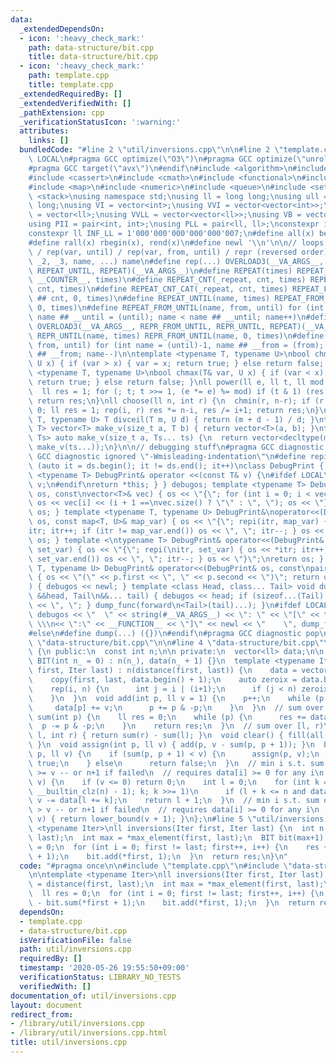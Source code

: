 ```yaml
---
data:
  _extendedDependsOn:
  - icon: ':heavy_check_mark:'
    path: data-structure/bit.cpp
    title: data-structure/bit.cpp
  - icon: ':heavy_check_mark:'
    path: template.cpp
    title: template.cpp
  _extendedRequiredBy: []
  _extendedVerifiedWith: []
  _pathExtension: cpp
  _verificationStatusIcon: ':warning:'
  attributes:
    links: []
  bundledCode: "#line 2 \"util/inversions.cpp\"\n\n#line 2 \"template.cpp\"\n\n#ifndef\
    \ LOCAL\n#pragma GCC optimize(\"O3\")\n#pragma GCC optimize(\"unroll-loops\")\n\
    #pragma GCC target(\"avx\")\n#endif\n#include <algorithm>\n#include <bitset>\n\
    #include <cassert>\n#include <cmath>\n#include <functional>\n#include <iostream>\n\
    #include <map>\n#include <numeric>\n#include <queue>\n#include <set>\n#include\
    \ <stack>\nusing namespace std;\nusing ll = long long;\nusing ull = unsigned long\
    \ long;\nusing VI = vector<int>;\nusing VVI = vector<vector<int>>;\nusing VLL\
    \ = vector<ll>;\nusing VVLL = vector<vector<ll>>;\nusing VB = vector<bool>;\n\
    using PII = pair<int, int>;\nusing PLL = pair<ll, ll>;\nconstexpr int INF = 1000000007;\n\
    constexpr ll INF_LL = 1'000'000'000'000'000'007;\n#define all(x) begin(x), end(x)\n\
    #define rall(x) rbegin(x), rend(x)\n#define newl '\\n'\n\n// loops rep(until)\
    \ / rep(var, until) / rep(var, from, until) / repr (reversed order)\n#define OVERLOAD3(_1,\
    \ _2, _3, name, ...) name\n#define rep(...) OVERLOAD3(__VA_ARGS__, REPEAT_FROM_UNTIL,\
    \ REPEAT_UNTIL, REPEAT)(__VA_ARGS__)\n#define REPEAT(times) REPEAT_CNT(_repeat,\
    \ __COUNTER__, times)\n#define REPEAT_CNT(_repeat, cnt, times) REPEAT_CNT_CAT(_repeat,\
    \ cnt, times)\n#define REPEAT_CNT_CAT(_repeat, cnt, times) REPEAT_FROM_UNTIL(_repeat\
    \ ## cnt, 0, times)\n#define REPEAT_UNTIL(name, times) REPEAT_FROM_UNTIL(name,\
    \ 0, times)\n#define REPEAT_FROM_UNTIL(name, from, until) for (int name = from,\
    \ name ## __until = (until); name < name ## __until; name++)\n#define repr(...)\
    \ OVERLOAD3(__VA_ARGS__, REPR_FROM_UNTIL, REPR_UNTIL, REPEAT)(__VA_ARGS__)\n#define\
    \ REPR_UNTIL(name, times) REPR_FROM_UNTIL(name, 0, times)\n#define REPR_FROM_UNTIL(name,\
    \ from, until) for (int name = (until)-1, name ## __from = (from); name >= name\
    \ ## __from; name--)\n\ntemplate <typename T, typename U>\nbool chmin(T& var,\
    \ U x) { if (var > x) { var = x; return true; } else return false; }\ntemplate\
    \ <typename T, typename U>\nbool chmax(T& var, U x) { if (var < x) { var = x;\
    \ return true; } else return false; }\nll power(ll e, ll t, ll mod = INF_LL) {\n\
    \  ll res = 1; for (; t; t >>= 1, (e *= e) %= mod) if (t & 1) (res *= e) %= mod;\
    \ return res;\n}\nll choose(ll n, int r) {\n  chmin(r, n-r); if (r < 0) return\
    \ 0; ll res = 1; rep(i, r) res *= n-i, res /= i+1; return res;\n}\ntemplate <typename\
    \ T, typename U> T divceil(T m, U d) { return (m + d - 1) / d; }\ntemplate <typename\
    \ T> vector<T> make_v(size_t a, T b) { return vector<T>(a, b); }\ntemplate <typename...\
    \ Ts> auto make_v(size_t a, Ts... ts) {\n  return vector<decltype(make_v(ts...))>(a,\
    \ make_v(ts...));\n}\n\n// debugging stuff\n#pragma GCC diagnostic push\n#pragma\
    \ GCC diagnostic ignored \"-Wmisleading-indentation\"\n#define repi(it, ds) for\
    \ (auto it = ds.begin(); it != ds.end(); it++)\nclass DebugPrint { public: template\
    \ <typename T> DebugPrint& operator <<(const T& v) {\n#ifdef LOCAL\n    cerr <<\
    \ v;\n#endif\nreturn *this; } } debugos; template <typename T> DebugPrint& operator<<(DebugPrint&\
    \ os, const\nvector<T>& vec) { os << \"{\"; for (int i = 0; i < vec.size(); i++)\
    \ os << vec[i] << (i + 1 ==\nvec.size() ? \"\" : \", \"); os << \"}\"; return\
    \ os; } template <typename T, typename U> DebugPrint&\noperator<<(DebugPrint&\
    \ os, const map<T, U>& map_var) { os << \"{\"; repi(itr, map_var) { os << *\n\
    itr; itr++; if (itr != map_var.end()) os << \", \"; itr--; } os << \"}\"; return\
    \ os; } template <\ntypename T> DebugPrint& operator<<(DebugPrint& os, const set<T>&\
    \ set_var) { os << \"{\"; repi(\nitr, set_var) { os << *itr; itr++; if (itr !=\
    \ set_var.end()) os << \", \"; itr--; } os << \"}\";\nreturn os; } template <typename\
    \ T, typename U> DebugPrint& operator<<(DebugPrint& os, const\npair<T, U>& p)\
    \ { os << \"(\" << p.first << \", \" << p.second << \")\"; return os; } void dump_func(\n\
    ) { debugos << newl; } template <class Head, class... Tail> void dump_func(Head\
    \ &&head, Tail\n&&... tail) { debugos << head; if (sizeof...(Tail) > 0) { debugos\
    \ << \", \"; } dump_func(forward\n<Tail>(tail)...); }\n#ifdef LOCAL\n#define dump(...)\
    \ debugos << \"  \" << string(#__VA_ARGS__) << \": \" << \"[\" << to_string(__LINE__)\
    \ \\\n<< \":\" << __FUNCTION__ << \"]\" << newl << \"    \", dump_func(__VA_ARGS__)\n\
    #else\n#define dump(...) ({})\n#endif\n#pragma GCC diagnostic pop\n\n\n#line 2\
    \ \"data-structure/bit.cpp\"\n\n#line 4 \"data-structure/bit.cpp\"\n\nclass BIT\
    \ {\n public:\n  const int n;\n\n private:\n  vector<ll> data;\n\n public:\n \
    \ BIT(int n_ = 0) : n(n_), data(n_ + 1) {}\n  template <typename Iter>\n  BIT(Iter\
    \ first, Iter last) : n(distance(first, last)) {\n    data = vector<ll>(n + 1);\n\
    \    copy(first, last, data.begin() + 1);\n    auto zeroix = data.begin() + 1;\n\
    \    rep(i, n) {\n      int j = i | (i+1);\n      if (j < n) zeroix[j] += zeroix[i];\n\
    \    }\n  }\n  void add(int p, ll v = 1) {\n    p++;\n    while (p <= n) {\n \
    \     data[p] += v;\n      p += p & -p;\n    }\n  }\n  // sum over [0, p)\n  ll\
    \ sum(int p) {\n    ll res = 0;\n    while (p) {\n      res += data[p];\n    \
    \  p -= p & -p;\n    }\n    return res;\n  }\n  // sum over [l, r)\n  ll sum(int\
    \ l, int r) { return sum(r) - sum(l); }\n  void clear() { fill(all(data), 0);\
    \ }\n  void assign(int p, ll v) { add(p, v - sum(p, p + 1)); }\n  bool chmax(int\
    \ p, ll v) {\n    if (sum(p, p + 1) < v) {\n      assign(p, v);\n      return\
    \ true;\n    } else\n      return false;\n  }\n  // min i s.t. sum over [0, i)\
    \ >= v -- or n+1 if failed\n  // requires data[i] >= 0 for any i\n  int lower_bound(ll\
    \ v) {\n    if (v <= 0) return 0;\n    int l = 0;\n    for (int k = 1 << (32 -\
    \ __builtin_clz(n) - 1); k; k >>= 1)\n      if (l + k <= n and data[l + k] < v)\
    \ v -= data[l += k];\n    return l + 1;\n  }\n  // min i s.t. sum over [0, i)\
    \ > v -- or n+1 if failed\n  // requires data[i] >= 0 for any i\n  int upper_bound(ll\
    \ v) { return lower_bound(v + 1); }\n};\n#line 5 \"util/inversions.cpp\"\n\ntemplate\
    \ <typename Iter>\nll inversions(Iter first, Iter last) {\n  int n = distance(first,\
    \ last);\n  int max = *max_element(first, last);\n  BIT bit(max+1);\n  ll res\
    \ = 0;\n  for (int i = 0; first != last; first++, i++) {\n    res += i - bit.sum(*first\
    \ + 1);\n    bit.add(*first, 1);\n  }\n  return res;\n}\n"
  code: "#pragma once\n\n#include \"template.cpp\"\n#include \"data-structure/bit.cpp\"\
    \n\ntemplate <typename Iter>\nll inversions(Iter first, Iter last) {\n  int n\
    \ = distance(first, last);\n  int max = *max_element(first, last);\n  BIT bit(max+1);\n\
    \  ll res = 0;\n  for (int i = 0; first != last; first++, i++) {\n    res += i\
    \ - bit.sum(*first + 1);\n    bit.add(*first, 1);\n  }\n  return res;\n}\n"
  dependsOn:
  - template.cpp
  - data-structure/bit.cpp
  isVerificationFile: false
  path: util/inversions.cpp
  requiredBy: []
  timestamp: '2020-05-26 19:55:50+09:00'
  verificationStatus: LIBRARY_NO_TESTS
  verifiedWith: []
documentation_of: util/inversions.cpp
layout: document
redirect_from:
- /library/util/inversions.cpp
- /library/util/inversions.cpp.html
title: util/inversions.cpp
---
```

